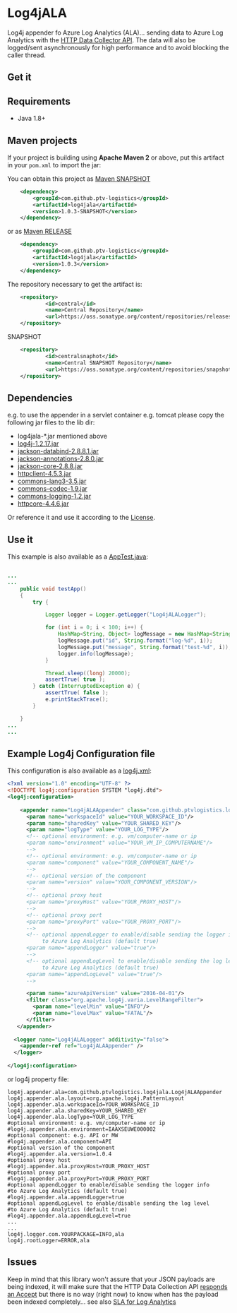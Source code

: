 # Log4jALA

Log4j appender fo Azure Log Analytics (ALA)... sending data to Azure Log Analytics with the [HTTP Data Collector API](https://docs.microsoft.com/en-us/azure/log-analytics/log-analytics-data-collector-api).
The data will also be logged/sent asynchronously for high performance and to avoid blocking the caller thread.

## Get it

Requirements
------------

* Java 1.8+


Maven projects
--------------

If your project is building using **Apache Maven 2** or above, put this artifact in your `pom.xml`
to import the jar:

You can obtain this project as [Maven SNAPSHOT](https://oss.sonatype.org/content/repositories/snapshots/com/github/ptv-logistics/log4jala/1.0.3-SNAPSHOT/)

```xml
	<dependency>
		<groupId>com.github.ptv-logistics</groupId>
		<artifactId>log4jala</artifactId>
		<version>1.0.3-SNAPSHOT</version>
	</dependency>
``` 

or as [Maven RELEASE](https://oss.sonatype.org/content/repositories/releases/com/github/ptv-logistics/log4jala/1.0.3/) 

```xml
	<dependency>
		<groupId>com.github.ptv-logistics</groupId>
		<artifactId>log4jala</artifactId>
		<version>1.0.3</version>
	</dependency>
``` 


The repository necessary to get the artifact is:

```xml
    <repository>
            <id>central</id>
			<name>Central Repository</name>
            <url>https://oss.sonatype.org/content/repositories/releases</url>
    </repository>
```

SNAPSHOT

```xml
    <repository>
            <id>centralsnaphot</id>
			<name>Central SNAPSHOT Repository</name>
            <url>https://oss.sonatype.org/content/repositories/snapshots</url>
    </repository>
```


Dependencies 
------------

e.g. to use the appender in a servlet container e.g. tomcat please copy the following jar files to the lib dir:

*  log4jala-*.jar mentioned above
* [log4j-1.2.17.jar](https://repo1.maven.org/maven2/log4j/log4j/1.2.17/log4j-1.2.17.jar)
* [jackson-databind-2.8.8.1.jar](https://repo1.maven.org/maven2/com/fasterxml/jackson/core/jackson-databind/2.8.8.1/jackson-databind-2.8.8.1.jar)
* [jackson-annotations-2.8.0.jar](https://repo1.maven.org/maven2/com/fasterxml/jackson/core/jackson-annotations/2.8.0/jackson-annotations-2.8.0.jar)
* [jackson-core-2.8.8.jar](https://repo1.maven.org/maven2/com/fasterxml/jackson/core/jackson-core/2.8.8/jackson-core-2.8.8.jar)
* [httpclient-4.5.3.jar](https://repo1.maven.org/maven2/org/apache/httpcomponents/httpclient/4.5.3/httpclient-4.5.3.jar)
* [commons-lang3-3.5.jar](https://repo1.maven.org/maven2/org/apache/commons/commons-lang3/3.5/commons-lang3-3.5.jar)
* [commons-codec-1.9.jar](https://repo1.maven.org/maven2/commons-codec/commons-codec/1.9/commons-codec-1.9.jar)
* [commons-logging-1.2.jar](https://repo1.maven.org/maven2/commons-logging/commons-logging/1.2/commons-logging-1.2.jar)
* [httpcore-4.4.6.jar](https://repo1.maven.org/maven2/org/apache/httpcomponents/httpcore/4.4.6/httpcore-4.4.6.jar)



Or reference it and use it according to the [License](./LICENSE).

## Use it

This example is also available as a [AppTest.java](https://github.com/ptv-logistics/Log4jALA/blob/master/src/test/java/com/github/ptvlogistics/log4jala/AppTest.java):

```java

...
...
    public void testApp()
    {
		try {

			Logger logger = Logger.getLogger("Log4jALALogger");

			for (int i = 0; i < 100; i++) {
				HashMap<String, Object> logMessage = new HashMap<String, Object>();
				logMessage.put("id", String.format("log-%d", i));
				logMessage.put("message", String.format("test-%d", i));
				logger.info(logMessage);
			}

			Thread.sleep((long) 20000);
			assertTrue( true );
		} catch (InterruptedException e) {
			assertTrue( false );
			e.printStackTrace();
		}

    }
...
...


``` 

## Example Log4j Configuration file

This configuration is also available as a [log4j.xml](https://github.com/ptv-logistics/Log4jALA/blob/master/src/test/resources/log4j.xml):


```xml
<?xml version="1.0" encoding="UTF-8" ?>
<!DOCTYPE log4j:configuration SYSTEM "log4j.dtd">
<log4j:configuration>
 
    <appender name="Log4jALAAppender" class="com.github.ptvlogistics.log4jala.Log4jALAAppender">
      <param name="workspaceId" value="YOUR_WORKSPACE_ID"/>
      <param name="sharedKey" value="YOUR_SHARED_KEY"/>
      <param name="logType" value="YOUR_LOG_TYPE"/>
	  <!-- optional environment: e.g. vm/computer-name or ip
      <param name="environment" value="YOUR_VM_IP_COMPUTERNAME"/>
	  -->
 	  <!-- optional environment: e.g. vm/computer-name or ip
      <param name="component" value="YOUR_COMPONENT_NAME"/>
 	  -->
 	  <!-- optional version of the component
      <param name="version" value="YOUR_COMPONENT_VERSION"/>
 	  -->
      <!-- optional proxy host
      <param name="proxyHost" value="YOUR_PROXY_HOST"/>
	  -->
      <!-- optional proxy port
      <param name="proxyPort" value="YOUR_PROXY_PORT"/>
	  -->
      <!-- optional appendLogger to enable/disable sending the logger info 
           to Azure Log Analytics (default true)
      <param name="appendLogger" value="true"/>
	  -->
      <!-- optional appendLogLevel to enable/disable sending the log level
           to Azure Log Analytics (default true)
      <param name="appendLogLevel" value="true"/>
	  -->

      <param name="azureApiVersion" value="2016-04-01"/>
      <filter class="org.apache.log4j.varia.LevelRangeFilter">
        <param name="levelMin" value="INFO"/>
        <param name="levelMax" value="FATAL"/>
      </filter>
   </appender>
 
  <logger name="Log4jALALogger" additivity="false">
    <appender-ref ref="Log4jALAAppender" />
  </logger>
   
</log4j:configuration>
``` 

or log4j property file:

```
log4j.appender.ala=com.github.ptvlogistics.log4jala.Log4jALAAppender
log4j.appender.ala.layout=org.apache.log4j.PatternLayout
log4j.appender.ala.workspaceId=YOUR_WORKSPACE_ID
log4j.appender.ala.sharedKey=YOUR_SHARED_KEY
log4j.appender.ala.logType=YOUR_LOG_TYPE
#optional environment: e.g. vm/computer-name or ip
#log4j.appender.ala.environment=IAAXSEUWE000002
#optional component: e.g. API or MW
#log4j.appender.ala.component=API
#optional version of the component
#log4j.appender.ala.version=1.0.4
#optional proxy host
#log4j.appender.ala.proxyHost=YOUR_PROXY_HOST
#optional proxy port
#log4j.appender.ala.proxyPort=YOUR_PROXY_PORT
#optional appendLogger to enable/disable sending the logger info 
#to Azure Log Analytics (default true)
#log4j.appender.ala.appendLogger=true
#optional appendLogLevel to enable/disable sending the log level 
#to Azure Log Analytics (default true)
#log4j.appender.ala.appendLogLevel=true
...
...
log4j.logger.com.YOURPACKAGE=INFO,ala
log4j.rootLogger=ERROR,ala
```


## Issues

Keep in mind that this library won't assure that your JSON payloads are being indexed, it will make sure that the HTTP Data Collection API [responds an Accept](https://azure.microsoft.com/en-us/documentation/articles/log-analytics-data-collector-api/#return-codes) but there is no way (right now) to know when has the payload been indexed completely... see also [SLA for Log Analytics](https://azure.microsoft.com/en-gb/support/legal/sla/log-analytics/v1_1/)
